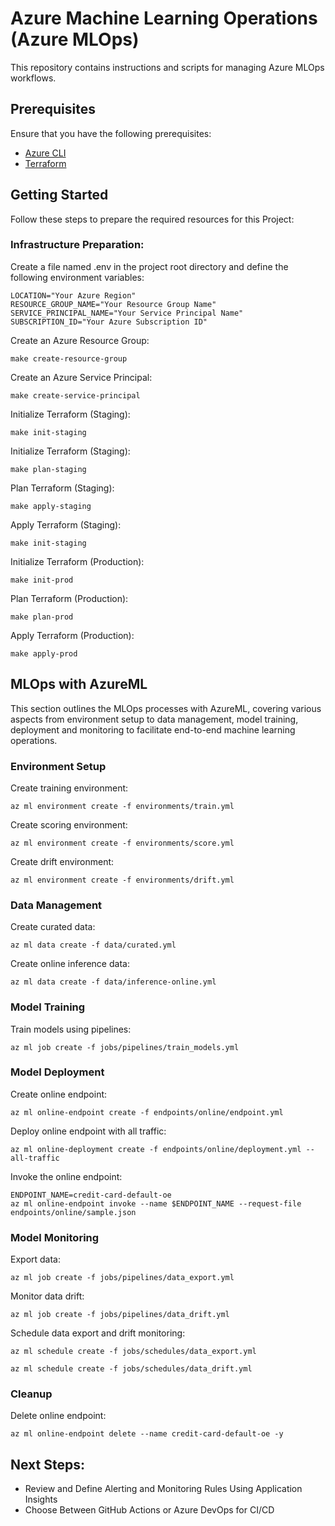 # Azure Machine Learning Operations (Azure MLOps)

This repository contains instructions and scripts for managing Azure MLOps workflows.
## Prerequisites

Ensure that you have the following prerequisites:

- [Azure CLI](https://docs.microsoft.com/en-us/cli/azure/install-azure-cli)
- [Terraform](https://learn.hashicorp.com/tutorials/terraform/install-cli)
## Getting Started

Follow these steps to prepare the required resources for this Project:

### Infrastructure Preparation:
Create a file named .env in the project root directory and define the following environment variables:

```shell
LOCATION="Your Azure Region"
RESOURCE_GROUP_NAME="Your Resource Group Name"
SERVICE_PRINCIPAL_NAME="Your Service Principal Name"
SUBSCRIPTION_ID="Your Azure Subscription ID"
```

Create an Azure Resource Group:
 ```
make create-resource-group
 ```

Create an Azure Service Principal:
 ```
make create-service-principal
 ```

Initialize Terraform (Staging):
 ```
make init-staging
 ```

Initialize Terraform (Staging):
 ```
make plan-staging
 ```

Plan Terraform (Staging):
 ```
make apply-staging
 ```

Apply Terraform (Staging):
 ```
make init-staging
 ```

Initialize Terraform (Production):
 ```
make init-prod
 ```
Plan Terraform (Production):
 ```
make plan-prod
 ```
Apply Terraform (Production):
 ```
make apply-prod

 ```
## MLOps with AzureML
This section outlines the MLOps processes with AzureML, covering various aspects from environment setup to data management,
model training, deployment and monitoring to facilitate end-to-end machine learning operations.

### Environment Setup

Create training environment:
 ```
az ml environment create -f environments/train.yml
 ```

Create scoring environment:
 ```
az ml environment create -f environments/score.yml
 ```

Create drift environment:
 ```
az ml environment create -f environments/drift.yml
 ```

### Data Management

Create curated data:
 ```
az ml data create -f data/curated.yml
 ```
Create online inference data:
 ```
az ml data create -f data/inference-online.yml
 ```
### Model Training

Train models using pipelines:
 ```
az ml job create -f jobs/pipelines/train_models.yml
 ```

### Model Deployment

Create online endpoint:
 ```
az ml online-endpoint create -f endpoints/online/endpoint.yml
 ```
Deploy online endpoint with all traffic:
 ```
 az ml online-deployment create -f endpoints/online/deployment.yml --all-traffic
 ```

Invoke the online endpoint:
 ```
 ENDPOINT_NAME=credit-card-default-oe
 az ml online-endpoint invoke --name $ENDPOINT_NAME --request-file endpoints/online/sample.json
 ```

### Model Monitoring

Export data:
 ```
az ml job create -f jobs/pipelines/data_export.yml
 ```
Monitor data drift:
 ```
az ml job create -f jobs/pipelines/data_drift.yml
 ```
Schedule data export and drift monitoring:
 ```
 az ml schedule create -f jobs/schedules/data_export.yml
 ```
 ```
 az ml schedule create -f jobs/schedules/data_drift.yml
 ```

### Cleanup

Delete online endpoint:
 ```
 az ml online-endpoint delete --name credit-card-default-oe -y
 ```


## Next Steps:
- Review and Define Alerting and Monitoring Rules Using Application Insights
- Choose Between GitHub Actions or Azure DevOps for CI/CD
